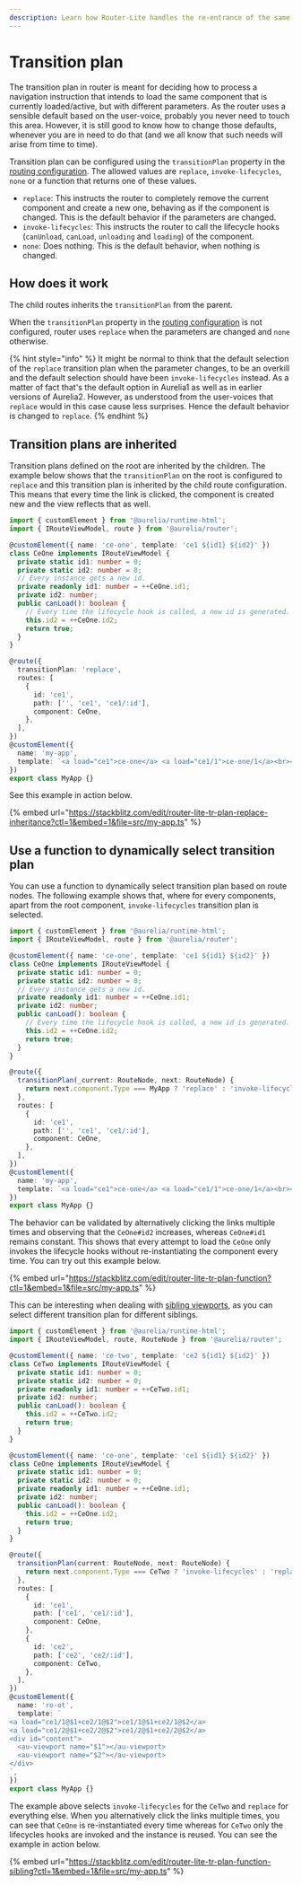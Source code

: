 ```yaml
---
description: Learn how Router-Lite handles the re-entrance of the same component and how to override the default behavior.
---
```


# Transition plan

The transition plan in router is meant for deciding how to process a navigation instruction that intends to load the same component that is currently loaded/active, but with different parameters.
As the router uses a sensible default based on the user-voice, probably you never need to touch this area.
However, it is still good to know how to change those defaults, whenever you are in need to do that (and we all know that such needs will arise from time to time).

Transition plan can be configured using the `transitionPlan` property in the [routing configuration](./configuring-routes.md#advanced-route-configuration-options).
The allowed values are `replace`, `invoke-lifecycles`, `none` or a function that returns one of these values.

- `replace`: This instructs the router to completely remove the current component and create a new one, behaving as if the component is changed. This is the default behavior if the parameters are changed.
- `invoke-lifecycles`: This instructs the router to call the lifecycle hooks (`canUnload`, `canLoad`, `unloading` and `loading`) of the component.
- `none`: Does nothing. This is the default behavior, when nothing is changed.

## How does it work

The child routes inherits the `transitionPlan` from the parent.

When the `transitionPlan` property in the [routing configuration](./configuring-routes.md#advanced-route-configuration-options) is not configured, router uses `replace` when the parameters are changed and `none` otherwise.

{% hint style="info" %}
It might be normal to think that the default selection of the `replace` transition plan when the parameter changes, to be an overkill and the default selection should have been `invoke-lifecycles` instead.
As a matter of fact that's the default option in Aurelia1 as well as in earlier versions of Aurelia2.
However, as understood from the user-voices that `replace` would in this case cause less surprises.
Hence the default behavior is changed to `replace`.
{% endhint %}

## Transition plans are inherited

Transition plans defined on the root are inherited by the children.
The example below shows that the `transitionPlan` on the root is configured to `replace` and this transition plan is inherited by the child route configuration.
This means that every time the link is clicked, the component is created new and the view reflects that as well.

```typescript
import { customElement } from '@aurelia/runtime-html';
import { IRouteViewModel, route } from '@aurelia/router';

@customElement({ name: 'ce-one', template: 'ce1 ${id1} ${id2}' })
class CeOne implements IRouteViewModel {
  private static id1: number = 0;
  private static id2: number = 0;
  // Every instance gets a new id.
  private readonly id1: number = ++CeOne.id1;
  private id2: number;
  public canLoad(): boolean {
    // Every time the lifecycle hook is called, a new id is generated.
    this.id2 = ++CeOne.id2;
    return true;
  }
}

@route({
  transitionPlan: 'replace',
  routes: [
    {
      id: 'ce1',
      path: ['', 'ce1', 'ce1/:id'],
      component: CeOne,
    },
  ],
})
@customElement({
  name: 'my-app',
  template: `<a load="ce1">ce-one</a> <a load="ce1/1">ce-one/1</a><br><au-viewport></au-viewport>`,
})
export class MyApp {}
```

See this example in action below.

{% embed url="https://stackblitz.com/edit/router-lite-tr-plan-replace-inheritance?ctl=1&embed=1&file=src/my-app.ts" %}

## Use a function to dynamically select transition plan

You can use a function to dynamically select transition plan based on route nodes.
The following example shows that, where for every components, apart from the root component, `invoke-lifecycles` transition plan is selected.

```typescript
import { customElement } from '@aurelia/runtime-html';
import { IRouteViewModel, route } from '@aurelia/router';

@customElement({ name: 'ce-one', template: 'ce1 ${id1} ${id2}' })
class CeOne implements IRouteViewModel {
  private static id1: number = 0;
  private static id2: number = 0;
  // Every instance gets a new id.
  private readonly id1: number = ++CeOne.id1;
  private id2: number;
  public canLoad(): boolean {
    // Every time the lifecycle hook is called, a new id is generated.
    this.id2 = ++CeOne.id2;
    return true;
  }
}

@route({
  transitionPlan(_current: RouteNode, next: RouteNode) {
    return next.component.Type === MyApp ? 'replace' : 'invoke-lifecycles';
  },
  routes: [
    {
      id: 'ce1',
      path: ['', 'ce1', 'ce1/:id'],
      component: CeOne,
    },
  ],
})
@customElement({
  name: 'my-app',
  template: `<a load="ce1">ce-one</a> <a load="ce1/1">ce-one/1</a><br><au-viewport></au-viewport>`,
})
export class MyApp {}
```

The behavior can be validated by alternatively clicking the links multiple times and observing that the `CeOne#id2` increases, whereas `CeOne#id1` remains constant.
This shows that every attempt to load the `CeOne` only invokes the lifecycle hooks without re-instantiating the component every time.
You can try out this example below.

{% embed url="https://stackblitz.com/edit/router-lite-tr-plan-function?ctl=1&embed=1&file=src/my-app.ts" %}

This can be interesting when dealing with [sibling viewports](./viewports.md#sibling-viewports), as you can select different transition plan for different siblings.

```typescript
import { customElement } from '@aurelia/runtime-html';
import { IRouteViewModel, route, RouteNode } from '@aurelia/router';

@customElement({ name: 'ce-two', template: 'ce2 ${id1} ${id2}' })
class CeTwo implements IRouteViewModel {
  private static id1: number = 0;
  private static id2: number = 0;
  private readonly id1: number = ++CeTwo.id1;
  private id2: number;
  public canLoad(): boolean {
    this.id2 = ++CeTwo.id2;
    return true;
  }
}

@customElement({ name: 'ce-one', template: 'ce1 ${id1} ${id2}' })
class CeOne implements IRouteViewModel {
  private static id1: number = 0;
  private static id2: number = 0;
  private readonly id1: number = ++CeOne.id1;
  private id2: number;
  public canLoad(): boolean {
    this.id2 = ++CeOne.id2;
    return true;
  }
}

@route({
  transitionPlan(current: RouteNode, next: RouteNode) {
    return next.component.Type === CeTwo ? 'invoke-lifecycles' : 'replace';
  },
  routes: [
    {
      id: 'ce1',
      path: ['ce1', 'ce1/:id'],
      component: CeOne,
    },
    {
      id: 'ce2',
      path: ['ce2', 'ce2/:id'],
      component: CeTwo,
    },
  ],
})
@customElement({
  name: 'ro-ot',
  template: `
<a load="ce1/1@$1+ce2/1@$2">ce1/1@$1+ce2/1@$2</a>
<a load="ce1/2@$1+ce2/2@$2">ce1/2@$1+ce2/2@$2</a>
<div id="content">
  <au-viewport name="$1"></au-viewport>
  <au-viewport name="$2"></au-viewport>
</div>
`,
})
export class MyApp {}
```

The example above selects `invoke-lifecycles` for the `CeTwo` and `replace` for everything else.
When you alternatively click the links multiple times, you can see that `CeOne` is re-instantiated every time whereas for `CeTwo` only the lifecycles hooks are invoked and the instance is reused.
You can see the example in action below.

{% embed url="https://stackblitz.com/edit/router-lite-tr-plan-function-sibling?ctl=1&embed=1&file=src/my-app.ts" %}
